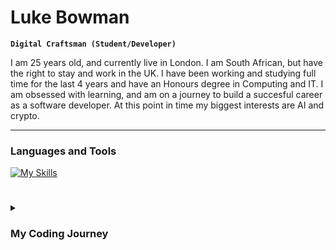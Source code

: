 # Luke Bowman

**`Digital Craftsman (Student/Developer)`**

I am 25 years old, and currently live in London. I am South African, but have the right to stay and work in the UK. I have been working and studying full time for the last 4 years and have an Honours degree in Computing and IT. I am obsessed with learning, and am on a journey to build a succesful career as a software developer. At this point in time my biggest interests are AI and crypto.

---


### Languages and Tools

[![My Skills](https://skillicons.dev/icons?i=js,html,css,java,python,github,linkedin,vscode)](https://skillicons.dev)

#
<details>
 <summary><h3>My Coding Journey</h3></summary>

1st Year:

• Technologies in practice (DISTINCTION)<br>
• Introduction to computing and technology 1 (DISTINCTION)<br>
• Introduction to computing and technology 2 (DISTINCTION)<br>
• Mathematics (DISTINCTION)<br>

2nd Year:

• Algorithms, data structures, and computability (GRADE 2 PASS: 75%)<br>
• Web technologies (GRADE 2 PASS: 82%)<br>
• Managing IT (GRADE 2 PASS: 76%)<br>
• Object-oriented Java programming (GRADE 2 PASS: 81%)<br>

3rd year: 

• Software Engineering<br>
• Web, mobile, and cloud technologies<br>
• Data management and analysis<br>
• The computing and IT project<br>
</details>


<!---
LAWBowie/LAWBowie is a ✨ special ✨ repository because its `README.md` (this file) appears on your GitHub profile.
You can click the Preview link to take a look at your changes.
--->
